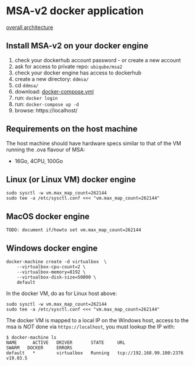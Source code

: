 MSA-v2 docker application
=========================


[overall architecture][arch.diagram]



Install MSA-v2 on your docker engine
------------------------------------

1. check your dockerhub account password - or create a new account
2. ask for access to private repo: `ubiqube/msa2`
3. check your docker engine has access to dockerhub
4. create a new directory: `ddmsa/`
5. cd `ddmsa/`
6. download: [docker-compose.yml][docker-compose]
7. run: `docker login`
8. run: `docker-compose up -d`
9. browse: https://localhost/


Requirements on the host machine
--------------------------------

The host machine should have hardware specs similar to that
of the VM running the .ova flavour of MSA:

- 16Go, 4CPU, 100Go


Linux (or Linux VM) docker engine
---------------------------------

	sudo sysctl -w vm.max_map_count=262144
	sudo tee -a /etc/sysctl.conf <<< "vm.max_map_count=262144"


MacOS docker engine
-------------------

	TODO: document if/howto set vm.max_map_count=262144


Windows docker engine
---------------------

	docker-machine create -d virtualbox  \
		--virtualbox-cpu-count=2 \
		--virtualbox-memory=8192 \
		--virtualbox-disk-size=50000 \
		default


In the docker VM, do as for Linux host above:

	sudo sysctl -w vm.max_map_count=262144
	sudo tee -a /etc/sysctl.conf <<< "vm.max_map_count=262144"


The docker VM is mapped to a local IP on the Windows host,
access to the msa is _NOT_ done via `https://localhost`,
you must lookup the IP with:

```
$ docker-machine ls
NAME      ACTIVE   DRIVER       STATE     URL                         SWARM   DOCKER     ERRORS
default   *        virtualbox   Running   tcp://192.168.99.100:2376           v19.03.5
```



[arch.diagram]: https://www.draw.io/?lightbox=1&highlight=0000ff&edit=_blank&layers=1&nav=1&title=ddmsa#R3Zrbe6I4FMD%2FGh%2FtBwkgPk7tZfYyX7vrzu70MUJEppGwMVbdv34TCXJJ6mgF0XmSHEIwv3PJySE9OJqvHxlKZ19oiEkPWOG6B%2B96ANjQHYgfKdlkEt9yM0HE4lB1KgTj%2BD%2BshJaSLuMQLyodOaWEx2lVGNAkwQGvyBBjdFXtNqWk%2BtYURVgTjANEdOk%2FcchnahZgUMg%2F4zia5W%2B2vWF2Z47yzmomixkK6aokgvc9OGKU8uxqvh5hIuHlXLLnHt65u%2FtjDCf8kAfgepSQyV%2Brf8eP8ycn%2BXuO2Pe%2Bl43yhshSTbgHPCLGu50wcRXJq0Mkn55%2FUbPkmxwdo8skxPLttuixmsUcj1MUyLsrYSxCNuNzom5PY0JGlFC2fRZOp9gLAiFfcEZfcelOOBhOLGv7J%2BrzV0jeMON4XRIpHo%2BYzjFnG9FF3QUWzB5RxrnT1apQtZ1b4qykZmApIVLmFe3GLjQgLpQSjlCIrSnkgVExwSbhhgj7UyNcL%2FDxZNoMXGhV2A4MaIEBLXTaQgs1tF%2BbNdrzcK0brQmsyWbt1mx2oIG9H5uChiFuvMYTlKArDB3QqWrBdjpXg6%2Bp4e72JyALvM7J2npUHn8Zn8aWUY54TBPRlOAQC1TyI1KLZuKEPaxwhIZAMfANAbgBirffnvyX5z9%2B%2B3M9jdxfH4bkLVn1d4lQQQyHItlSTcr4jEY0QeS%2BkN4WTCWlos%2FvlKaK5HfM%2BUbBQ0tOq5wFQLb5Jp%2B%2FcfPmixpu27hbV1ob1XpXAwu6ZAHeM0%2BV4HLEIsz39FO5l2SwV58ME2Epb9WE1KSd7aOfGEObUoeUxglflEZ%2BloKSmfh1dwNlTR%2FbX1xk%2F6Cwk91UPm46ruZ%2FBEcokPM8dQ1v3w8huHGryKCjeaJn8ETgt%2BSJeWQ4syeuY545oj9UzZfSrcIPZSN3w5L7Do7yXznKM2axIIbZyT7t6T69d6Vo2Kk1L4Sg6oVOPWpn%2F1Q9VZjL0dFhWH0PdGubzHr%2FfEUx928nOuy02NHCUjHLG2cbOPaapmzVbTP3DrvkGrnNv%2Bsd7Ru037Q9n5ZCgEvStHtACNJVCrpW6eAi8g6Y6zJfFH1%2Fb2Sp97eHZ4gsenlsFZNwSjbXl3P4evZvyjlay%2F713SkSfGa4MZL9YTssc0PbkXShTtJYI2wrCOoonXzPXA6MhMTpAv%2BYIVqkWeV8Gq8l92aKVFVmtqsxMxX%2FWmMGu1047OMWjo%2BvAWCoLwJ7jajjVcCr%2B5a7dxGodwduzTLayC6Hmrv5hkrGJXmb07W3ORoyMc7XW32rvpihVF4ywQQlETkA4AQFr9HWNZ%2BWnMQJVvIGODpVjrap8midFaRe%2BJADXhdFGxxG0fbaoqh%2F%2BRHjLCdxH6Vxn%2BGF%2FnntoolC2LVdAq%2FT5bS2Dxt8bCPW1j4sN7fzF4BP06nTrU4%2FUN87o06dA3V6YfUSw7bg2uolranU8J1m37mBC1Gp03EJrPoVzb4slRpKYGaI7ZTpj66u1%2FYzzjmq5VAvasmCkW5VF7SjcQynK866o8kNpgLtwpC5NWZ218z0tBuRVCbGdW6Xf%2BiqfijFyWunPzwpCNqiq%2B%2Bx5wvUB9aNJV9HSD9O8tOEV33%2Bx7UMu52GUPfk6cr8AG4WYItjzPD%2Bfw%3D%3D

[docker-compose]: ./docker-compose.yml
